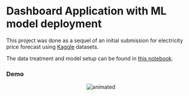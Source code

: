 # Dashboard Application with ML model deployment

This project was done as a sequel of an initial submission for electricity price forecast using [Kaggle](https://www.kaggle.com/nicholasjhana/energy-consumption-generation-prices-and-weather) datasets.

The data treatment and model setup can be found in [this notebook](https://www.kaggle.com/ta97fp/electricity-price-forecasting-model-with-lightgbm).

### Demo
<p align="center">
  <img src="Demo/Project-Demo.gif" alt="animated" />
</p>
